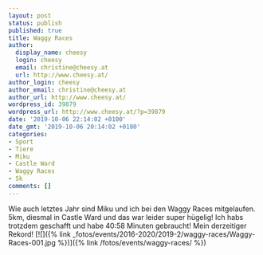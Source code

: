 ```yaml
---
layout: post
status: publish
published: true
title: Waggy Races
author:
  display_name: cheesy
  login: cheesy
  email: christine@cheesy.at
  url: http://www.cheesy.at/
author_login: cheesy
author_email: christine@cheesy.at
author_url: http://www.cheesy.at/
wordpress_id: 39879
wordpress_url: http://www.cheesy.at/?p=39879
date: '2019-10-06 22:14:02 +0100'
date_gmt: '2019-10-06 20:14:02 +0100'
categories:
- Sport
- Tiere
- Miku
- Castle Ward
- Waggy Races
- 5k
comments: []
---
```

Wie auch letztes Jahr sind Miku und ich bei den Waggy Races mitgelaufen. 5km, diesmal in Castle Ward und das war leider super hügelig! Ich habs trotzdem geschafft und habe 40:58 Minuten gebraucht! Mein derzeitiger Rekord!
[![]({% link _fotos/events/2016-2020/2019-2/waggy-races/Waggy-Races-001.jpg %})]({% link /fotos/events/waggy-races/ %})
